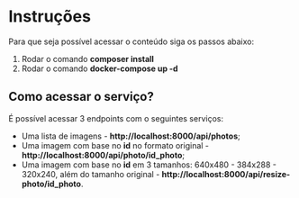 # Instruções

Para que seja possível acessar o conteúdo siga os passos abaixo:

1. Rodar o comando **composer install**
1. Rodar o comando **docker-compose up -d**

## Como acessar o serviço?
É possível acessar 3 endpoints com o seguintes serviços: 
- Uma lista de imagens - **http://localhost:8000/api/photos**;
- Uma imagem com base no **id** no formato original - **http://localhost:8000/api/photo/id_photo**;
- Uma imagem com base no **id** em 3 tamanhos: 640x480 - 384x288 - 320x240, além do tamanho original - **http://localhost:8000/api/resize-photo/id_photo**.
